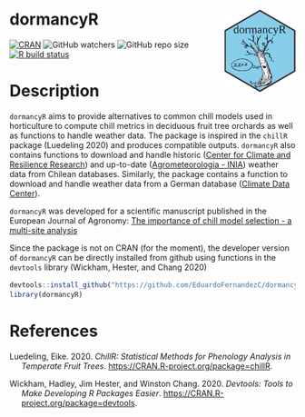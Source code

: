
# dormancyR <a><img src='man/figures/dormancyR.png' align="right" height="145" /></a>

<!-- badges: start -->

[![CRAN](https://www.r-pkg.org/badges/version/dormancyR)](https://CRAN.R-project.org/package=dormancyR)
![GitHub
watchers](https://img.shields.io/github/watchers/EduardoFernandezC/dormancyR?label=Watch&style=social)
![GitHub repo
size](https://img.shields.io/github/repo-size/EduardoFernandezC/dormancyR)
[![R build
status](https://github.com/EduardoFernandezC/dormancyR/workflows/R-CMD-check/badge.svg)](https://github.com/EduardoFernandezC/dormancyR/actions?workflow=R-CMD-check)
<!-- badges: end -->

<!-- README.md is generated from README.Rmd. Please edit that file -->

# Description

`dormancyR` aims to provide alternatives to common chill models used in
horticulture to compute chill metrics in deciduous fruit tree orchards
as well as functions to handle weather data. The package is inspired in
the `chillR` package (Luedeling 2020) and produces compatible outputs.
`dormancyR` also contains functions to download and handle historic
([Center for Climate and Resilience Research](https://www.cr2.cl)) and
up-to-date ([Agrometeorologia - INIA](https://agrometeorologia.cl/))
weather data from Chilean databases. Similarly, the package contains a
function to download and handle weather data from a German database
([Climate Data Center](https://cdc.dwd.de/portal/)).

`dormancyR` was developed for a scientific manuscript published in the
European Journal of Agronomy: [The importance of chill model selection -
a multi-site analysis](https://doi.org/10.1016/j.eja.2020.126103)

Since the package is not on CRAN (for the moment), the developer version
of `dormancyR` can be directly installed from github using functions in
the `devtools` library (Wickham, Hester, and Chang 2020)

``` r
devtools::install_github("https://github.com/EduardoFernandezC/dormancyR")
library(dormancyR)
```

# References

<div id="refs" class="references hanging-indent">

<div id="ref-R-chillR">

Luedeling, Eike. 2020. *ChillR: Statistical Methods for Phenology
Analysis in Temperate Fruit Trees*.
<https://CRAN.R-project.org/package=chillR>.

</div>

<div id="ref-R-devtools">

Wickham, Hadley, Jim Hester, and Winston Chang. 2020. *Devtools: Tools
to Make Developing R Packages Easier*.
<https://CRAN.R-project.org/package=devtools>.

</div>

</div>
